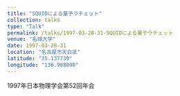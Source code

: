 ```yaml
---
title: "SQUIDによる量子ラチェット"
collection: talks
type: "Talk"
permalink: /talks/1997-03-28-31-SQUIDによる量子ラチェット
venue: "名城大学"
date: 1997-03-28-31
location: "名古屋市天白区"
latitude: "35.137739"
longitude: "136.968098"
---
```


1997年日本物理学会第52回年会
